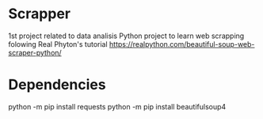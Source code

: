 # Scrapper
1st project related to data analisis
Python project to learn web scrapping folowing Real Phyton's tutorial
https://realpython.com/beautiful-soup-web-scraper-python/

# Dependencies
python -m pip install requests
python -m pip install beautifulsoup4
